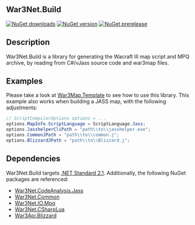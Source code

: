 ## War3Net.Build

[![NuGet downloads](https://img.shields.io/nuget/dt/War3Net.Build.svg)](https://www.nuget.org/packages/War3Net.Build)
[![NuGet version](https://img.shields.io/nuget/v/War3Net.Build.svg)](https://www.nuget.org/packages/War3Net.Build)
[![NuGet prerelease](https://img.shields.io/nuget/vpre/War3Net.Build.svg)](https://www.nuget.org/packages/War3Net.Build/absoluteLatest)

## Description

War3Net.Build is a library for generating the Wacraft III map script and MPQ archive, by reading from C#/vJass source code and war3map files.

## Examples

Please take a look at [War3Map.Template](https://github.com/Drake53/War3Map.Template) to see how to use this library.
This example also works when building a JASS map, with the following adjustments:
```csharp
// ScriptCompilerOptions options = ...
options.MapInfo.ScriptLanguage = ScriptLanguage.Jass;
options.JasshelperCliPath = "path\\to\\jasshelper.exe";
options.CommonJPath = "path\\to\\common.j";
options.BlizzardJPath = "path\\to\\Blizzard.j";
```

## Dependencies

War3Net.Build targets [.NET Standard 2.1](https://github.com/dotnet/standard/blob/master/docs/versions/netstandard2.1.md).
Additionally, the following NuGet packages are referenced:

- [War3Net.CodeAnalysis.Jass](https://www.nuget.org/packages/War3Net.CodeAnalysis.Jass)
- [War3Net.Common](https://www.nuget.org/packages/War3Net.Common)
- [War3Net.IO.Mpq](https://www.nuget.org/packages/War3Net.IO.Mpq)
- [War3Net.CSharpLua](https://www.nuget.org/packages/War3Net.CSharpLua)
- [War3Api.Blizzard](https://www.nuget.org/packages/War3Api.Blizzard)

